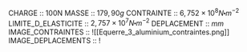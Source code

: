 CHARGE :: 100N
MASSE :: $179,90g$ 
CONTRAINTE :: $6,752\times 10^{8}N\centerdot m^{-2}$ 
LIMITE_D_ELASTICITE :: $2,757\times 10^{7}N\centerdot m^{-2}$ 
DEPLACEMENT :: $mm$
IMAGE_CONTRAINTES :: ![[Equerre_3_aluminium_contraintes.png]]
IMAGE_DEPLACEMENTS :: !
